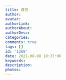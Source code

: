 ```yaml
---
title: 首页
author: 
avatar: 
authorLink: 
authorAbout: 
authorDesc: 
categories: 
comments: true
tags: []
id: '1268'
date: 2021-08-08 18:37:06
keywords:
description:
photos:
---
```

